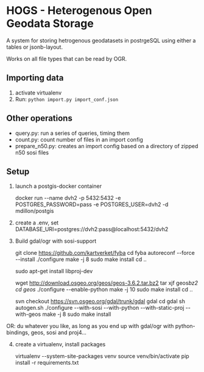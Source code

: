 # HOGS - Heterogenous Open Geodata Storage
A system for storing hetrogenous geodatasets in postrgeSQL using either a tables or jsonb-layout.

Works on all file types that can be read by OGR.

## Importing data

1. activate virtualenv
2. Run: ```python import.py import_conf.json```


## Other operations

- query.py: run a series of queries, timing them
- count.py: count number of files in an import config
- prepare_n50.py: creates an import config based on a directory of zipped n50 sosi files

## Setup

1. launch a postgis-docker container

    docker run --name dvh2 -p 5432:5432 -e POSTGRES_PASSWORD=pass -e POSTGRES_USER=dvh2 -d mdillon/postgis

2. create a .env, set DATABASE_URI=postgres://dvh2:pass@localhost:5432/dvh2

3. Build gdal/ogr with sosi-support

    git clone https://github.com/kartverket/fyba
    cd fyba
    autoreconf --force --install
    ./configure
    make -j 8
    sudo make install
    cd ..

    sudo apt-get install libproj-dev

    wget http://download.osgeo.org/geos/geos-3.6.2.tar.bz2
    tar xjf geos*bz2
    cd geos*
    ./configure --enable-python
    make -j 10
    sudo make install
    cd ..

    svn checkout https://svn.osgeo.org/gdal/trunk/gdal gdal
    cd gdal
    sh autogen.sh
    ./configure --with-sosi --with-python --with-static-proj --with-geos
    make -j 8
    sudo make install


OR: du whatever you like, as long as you end up with gdal/ogr with python-bindings, geos, sosi and proj4...


4. create a virtualenv, install packages

    virtualenv --system-site-packages venv
    source venv/bin/activate
    pip install -r requirements.txt

